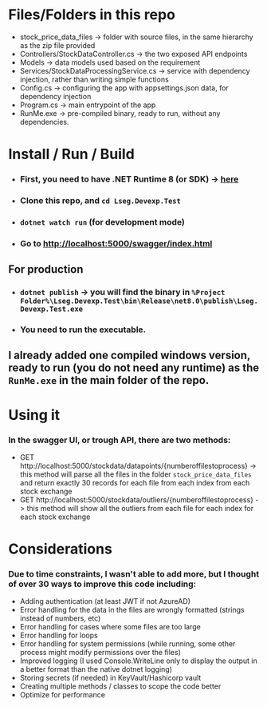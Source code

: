 # Files/Folders in this repo

- stock_price_data_files -> folder with source files, in the same hierarchy as the zip file provided
- Controllers/StockDataController.cs -> the two exposed API endpoints
- Models -> data models used based on the requirement
- Services/StockDataProcessingService.cs -> service with dependency injection, rather than writing simple functions
- Config.cs -> configuring the app with appsettings.json data, for dependency injection
- Program.cs -> main entrypoint of the app
- RunMe.exe -> pre-compiled binary, ready to run, without any dependencies.


# Install / Run / Build

- ### First, you need to have .NET Runtime 8 (or SDK) -> [here](https://dotnet.microsoft.com/en-us/download/dotnet/thank-you/runtime-aspnetcore-8.0.11-windows-x64-installer)
- ### Clone this repo, and ```cd Lseg.Devexp.Test```
- ### ```dotnet watch run``` (for development mode)
- ### Go to [http://localhost:5000/swagger/index.html](http://localhost:5000/swagger/index.html)


## For production

- ### ```dotnet publish``` -> you will find the binary in `%Project Folder%\Lseg.Devexp.Test\bin\Release\net8.0\publish\Lseg.Devexp.Test.exe`
- ### You need to run the executable.

## I already added one compiled windows version, ready to run (you do not need any runtime) as the ```RunMe.exe``` in the main folder of the repo.

# Using it

### In the swagger UI, or trough API, there are two methods:

- GET http://localhost:5000/stockdata/datapoints/{numberoffilestoprocess} -> this method will parse all the files in the folder ```stock_price_data_files``` and return exactly 30 records for each file from each index from each stock exchange
- GET http://localhost:5000/stockdata/outliers/{numberoffilestoprocess} -> this method will show all the outliers from each file for each index for each stock exchange


# Considerations

### Due to time constraints, I wasn't able to add more, but I thought of over 30 ways to improve this code including:
- Adding authentication (at least JWT if not AzureAD)
- Error handling for the data in the files are wrongly formatted (strings instead of numbers, etc)
- Error handling for cases where some files are too large
- Error handling for loops
- Error handling for system permissions (while running, some other process might modify permissions over the files)
- Improved logging (I used Console.WriteLine only to display the output in a better format than the native dotnet logging)
- Storing secrets (if needed) in KeyVault/Hashicorp vault
- Creating multiple methods / classes to scope the code better
- Optimize for performance
